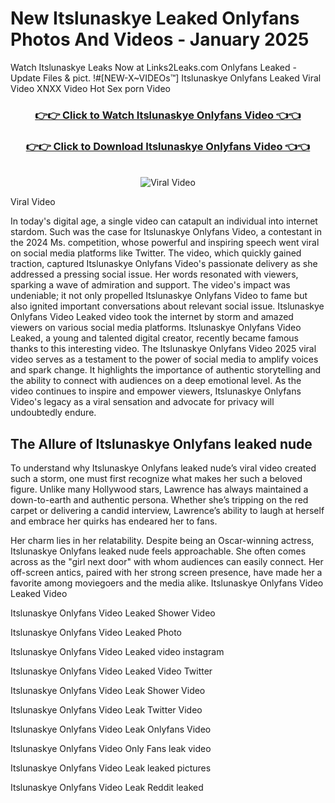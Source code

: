 # New Itslunaskye Leaked Onlyfans Photos And Videos - January 2025

Watch Itslunaskye Leaks Now at Links2Leaks.com Onlyfans Leaked - Update Files & pict. !#[NEW-X~VIDEOs™] Itslunaskye Onlyfans Leaked Viral Video XNXX Video Hot Sex porn Video
<br>
<div align="center">
<h3><a href="https://links2leaks.com/itslunaskye" rel="nofollow">👉👉 Click to Watch Itslunaskye Onlyfans Video 👈👈</a></h3>
<h3><a href="https://links2leaks.com/itslunaskye" rel="nofollow">👉👉 Click to Download Itslunaskye Onlyfans Video 👈👈</a></h3>
<br>
<a href="https://links2leaks.com/itslunaskye" rel="nofollow"><img src="https://i.ibb.co/Gkj2r4b/banner.png" alt="Viral Video" style="max-width: 100%; display: inline-block;" data-target="animated-imageImage"></a>
</div>

Viral Video

In today's digital age, a single video can catapult an individual into internet stardom. Such was the case for Itslunaskye Onlyfans Video, a contestant in the 2024 Ms. competition, whose powerful and inspiring speech went viral on social media platforms like Twitter.
The video, which quickly gained traction, captured Itslunaskye Onlyfans Video's passionate delivery as she addressed a pressing social issue. Her words resonated with viewers, sparking a wave of admiration and support. The video's impact was undeniable; it not only propelled Itslunaskye Onlyfans Video to fame but also ignited important conversations about relevant social issue.
Itslunaskye Onlyfans Video Leaked video took the internet by storm and amazed viewers on various social media platforms. Itslunaskye Onlyfans Video Leaked, a young and talented digital creator, recently became famous thanks to this interesting video.
The Itslunaskye Onlyfans Video 2025 viral video serves as a testament to the power of social media to amplify voices and spark change. It highlights the importance of authentic storytelling and the ability to connect with audiences on a deep emotional level. As the video continues to inspire and empower viewers, Itslunaskye Onlyfans Video's legacy as a viral sensation and advocate for privacy will undoubtedly endure.

<h2>The Allure of Itslunaskye Onlyfans leaked nude</h2>


To understand why Itslunaskye Onlyfans leaked nude’s viral video created such a storm, one must first recognize what makes her such a beloved figure. Unlike many Hollywood stars, Lawrence has always maintained a down-to-earth and authentic persona. Whether she’s tripping on the red carpet or delivering a candid interview, Lawrence’s ability to laugh at herself and embrace her quirks has endeared her to fans.

Her charm lies in her relatability. Despite being an Oscar-winning actress, Itslunaskye Onlyfans leaked nude feels approachable. She often comes across as the "girl next door" with whom audiences can easily connect. Her off-screen antics, paired with her strong screen presence, have made her a favorite among moviegoers and the media alike.
Itslunaskye Onlyfans Video Leaked Video

Itslunaskye Onlyfans Video Leaked Shower Video

Itslunaskye Onlyfans Video Leaked Photo

Itslunaskye Onlyfans Video Leaked video instagram

Itslunaskye Onlyfans Video Leaked Video Twitter

Itslunaskye Onlyfans Video Leak Shower Video

Itslunaskye Onlyfans Video Leak Twitter Video

Itslunaskye Onlyfans Video Leak Onlyfans Video

Itslunaskye Onlyfans Video Only Fans leak video

Itslunaskye Onlyfans Video Leak leaked pictures

Itslunaskye Onlyfans Video Leak Reddit leaked